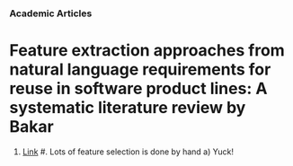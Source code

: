 ### Academic Articles
Feature extraction approaches from natural language requirements for reuse in software product lines: A systematic literature review by Bakar
=======================
1. [Link](https://www.sciencedirect.com/science/article/pii/S0164121215001004)
#. Lots of feature selection is done by hand
    a) Yuck!

